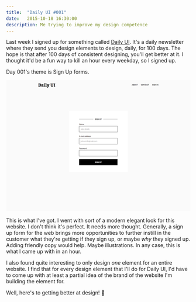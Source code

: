 ```yaml
---
title:  "Daily UI #001"
date:   2015-10-18 16:30:00
description: Me trying to improve my design competence
---
```


Last week I signed up for something called [Daily UI](http://dailyui.co/). It's a daily newsletter where they send you design elements to design, daily, for 100 days. The hope is that after 100 days of consistent designing, you'll get better at it. I thought it'd be a fun way to kill an hour every weekday, so I signed up.

Day 001's theme is Sign Up forms.

![Daily UI #001 Sign Up form](/assets/images/daily-ui/001.png)


This is what I've got. I went with sort of a modern elegant look for this website. I don't think it's perfect. It needs more thought. Generally, a sign up form for the web brings more opportunities to further instill in the customer what they're getting if they sign up, or maybe _why_ they signed up. Adding friendly copy would help. Maybe illustrations. In any case, this is what I came up with in an hour.

I also found quite interesting to only design _one_ element for an entire website. I find that for every design element that I'll do for Daily UI, I'd have to come up with at least a partial idea of the brand of the website I'm building the element for.

Well, here's to getting better at design! 🍻
